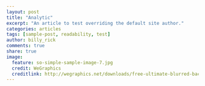 ```yaml
---
layout: post
title: "Analytic"
excerpt: "An article to test overriding the default site author."
categories: articles
tags: [sample-post, readability, test]
author: billy_rick
comments: true
share: true
image:
  feature: so-simple-sample-image-7.jpg
  credit: WeGraphics
  creditlink: http://wegraphics.net/downloads/free-ultimate-blurred-background-pack/
---
```

<!-- <div class="apester-media" data-media-id="58aecaf91681ab6b38b78837" height="350"></div><script async src="//static.apester.com/js/sdk/v1.1/apester-sdk.min.js"></script> -->
<!-- <div class="apester-media" data-media-id="58aed2d01681ab6b38b7883b" height="350"></div><script async src="//static.apester.com/js/sdk/v1.1/apester-sdk.min.js"></script> -->
<!-- <div class="apester-media" data-media-id="58aed6831681ab6b38b78841" height="388"></div><script async src="//static.apester.com/js/sdk/v1.1/apester-sdk.min.js"></script> -->
<div class="apester-media" data-media-id="58aedade1681ab6b38b78845" height="350"></div>
